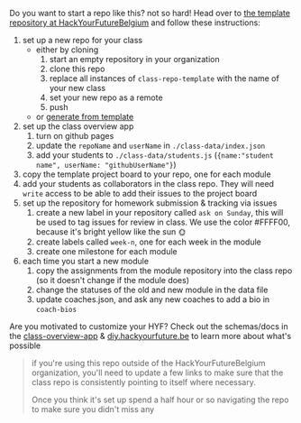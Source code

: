 Do you want to start a repo like this? not so hard! Head over to [the template repository at HackYourFutureBelgium](https://github.com/HackYourFutureBelgium/class-repo-template/) and follow these instructions:

1. set up a new repo for your class
    * either by cloning
        1. start an empty repository in your organization
        1. clone this repo
        1. replace all instances of `class-repo-template` with the name of your new class
        1. set your new repo as a remote
        1. push
    * or [generate from template](https://help.github.com/en/github/creating-cloning-and-archiving-repositories/creating-a-repository-from-a-template)
1. set up the class overview app
    1. turn on github pages
    1. update the `repoName` and `userName` in `./class-data/index.json`
    1. add your students to `./class-data/students.js` (`{name:"student name", userName: "githubUserName"}`)
1. copy the template project board to your repo, one for each module
1. add your students as collaborators in the class repo.  They will need `write` access to be able to add their issues to the project board
1. set up the repository for homework submission & tracking via issues
    1. create a new label in your repository called `ask on Sunday`, this will be used to tag issues for review in class. We use the color #FFFF00, because it's bright yellow like the sun 🌞
    1. create labels called `week-n`, one for each week in the module
    1. create one milestone for each module
1. each time you start a new module
    1. copy the assignments from the module repository into the class repo (so it doesn't change if the module does)
    1. change the statuses of the old and new module in the data file
    1. update coaches.json, and ask any new coaches to add a bio in `coach-bios`

Are you motivated to customize your HYF?  Check out the schemas/docs in the [class-overview-app](https://github.com/HackYourFutureBelgium/class-overview-app) & [diy.hackyourfuture.be](https://diy.hackyourfuture.be) to learn more about what's possible

> if you're using this repo outside of the HackYourFutureBelgium organization, you'll need to update a few links to make sure that the class repo is consistently pointing to itself where necessary.
>
> Once you think it's set up spend a half hour or so navigating the repo to make sure you didn't miss any

